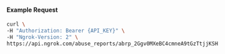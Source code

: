 
#### Example Request
```bash
curl \
-H "Authorization: Bearer {API_KEY}" \
-H "Ngrok-Version: 2" \
https://api.ngrok.com/abuse_reports/abrp_2Ggv0MXeBC4cmneA9tGzTtjjKSH
